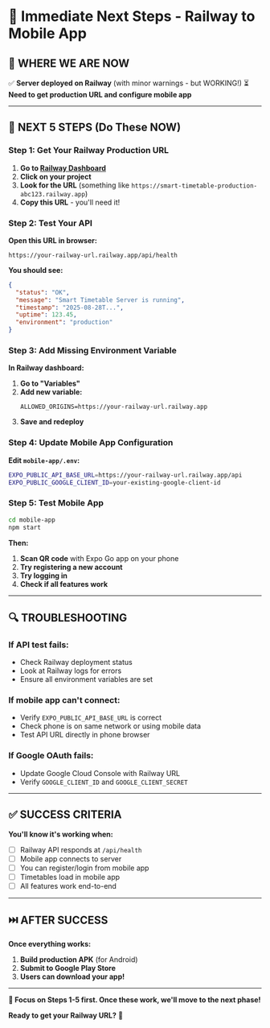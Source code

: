 # 🎯 **Immediate Next Steps - Railway to Mobile App**

## **📍 WHERE WE ARE NOW**
✅ **Server deployed on Railway** (with minor warnings - but WORKING!)
⏳ **Need to get production URL and configure mobile app**

---

## **🚀 NEXT 5 STEPS (Do These NOW)**

### **Step 1: Get Your Railway Production URL**
1. **Go to [Railway Dashboard](https://railway.app/)**
2. **Click on your project**
3. **Look for the URL** (something like `https://smart-timetable-production-abc123.railway.app`)
4. **Copy this URL** - you'll need it!

### **Step 2: Test Your API**
**Open this URL in browser:**
```
https://your-railway-url.railway.app/api/health
```
**You should see:**
```json
{
  "status": "OK",
  "message": "Smart Timetable Server is running",
  "timestamp": "2025-08-28T...",
  "uptime": 123.45,
  "environment": "production"
}
```

### **Step 3: Add Missing Environment Variable**
**In Railway dashboard:**
1. **Go to "Variables"**
2. **Add new variable:**
   ```
   ALLOWED_ORIGINS=https://your-railway-url.railway.app
   ```
3. **Save and redeploy**

### **Step 4: Update Mobile App Configuration**
**Edit `mobile-app/.env`:**
```bash
EXPO_PUBLIC_API_BASE_URL=https://your-railway-url.railway.app/api
EXPO_PUBLIC_GOOGLE_CLIENT_ID=your-existing-google-client-id
```

### **Step 5: Test Mobile App**
```bash
cd mobile-app
npm start
```
**Then:**
1. **Scan QR code** with Expo Go app on your phone
2. **Try registering a new account**
3. **Try logging in**
4. **Check if all features work**

---

## **🔍 TROUBLESHOOTING**

### **If API test fails:**
- Check Railway deployment status
- Look at Railway logs for errors
- Ensure all environment variables are set

### **If mobile app can't connect:**
- Verify `EXPO_PUBLIC_API_BASE_URL` is correct
- Check phone is on same network or using mobile data
- Test API URL directly in phone browser

### **If Google OAuth fails:**
- Update Google Cloud Console with Railway URL
- Verify `GOOGLE_CLIENT_ID` and `GOOGLE_CLIENT_SECRET`

---

## **✅ SUCCESS CRITERIA**

**You'll know it's working when:**
- [ ] Railway API responds at `/api/health`
- [ ] Mobile app connects to server
- [ ] You can register/login from mobile app
- [ ] Timetables load in mobile app
- [ ] All features work end-to-end

---

## **⏭️ AFTER SUCCESS**

**Once everything works:**
1. **Build production APK** (for Android)
2. **Submit to Google Play Store**
3. **Users can download your app!**

---

**🎯 Focus on Steps 1-5 first. Once these work, we'll move to the next phase!**

**Ready to get your Railway URL?** 🚀
